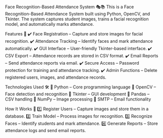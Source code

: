 Face Recognition-Based Attendance System 🎭📚
This is a Face Recognition-Based Attendance System built using Python, OpenCV, and Tkinter. The system captures student images, trains a facial recognition model, and automatically marks attendance.

Features 🚀
✔️ Face Registration – Capture and store images for facial recognition.
✔️ Attendance Tracking – Identify faces and mark attendance automatically.
✔️ GUI Interface – User-friendly Tkinter-based interface.
✔️ CSV Export – Attendance records are stored in CSV format.
✔️ Email Reports – Send attendance reports via email.
✔️ Secure Access – Password protection for training and attendance tracking.
✔️ Admin Functions – Delete registered users, images, and attendance records.

Technologies Used 🛠️
🔹 Python – Core programming language
🔹 OpenCV – Face detection and recognition
🔹 Tkinter – GUI development
🔹 Pandas – CSV handling
🔹 NumPy – Image processing
🔹 SMTP – Email functionality

How It Works 🤖
1️⃣ Register Users – Capture images and store them in a database.
2️⃣ Train Model – Process images for recognition.
3️⃣ Recognize Faces – Identify students and mark attendance.
4️⃣ Generate Reports – Store attendance logs and send email reports.

